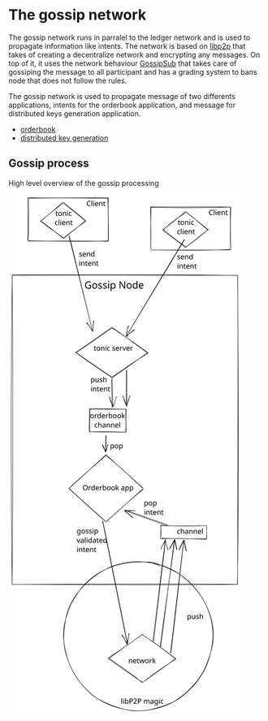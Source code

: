 # The gossip network

The gossip network runs in parralel to the ledger network and is used to
propagate information like intents. The network is based on
[libp2p](https://libp2p.io/) that takes of creating a decentralize network and
encrypting any messages. On top of it, it uses the network behaviour
[GossipSub](https://github.com/libp2p/specs/tree/master/pubsub/gossipsub) that
takes care of gossiping the message to all participant and has a grading system
to bans node that does not follow the rules.

The gossip network is used to propagate message of two differents applications,
intents for the orderbook application, and message for distributed keys
generation application.

- [orderbook](./gossip/orderbook.md)
- [distributed key generation](./gossip/dkg.md)

## Gossip process

High level overview of the gossip processing

![gossip process](./gossip/gossip_process.svg  "gossip process")
